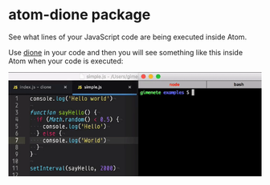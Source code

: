 # atom-dione package

See what lines of your JavaScript code are being executed inside Atom.

Use [dione](https://github.com/gimenete/dione) in your code and then you will see something like this inside Atom
when your code is executed:

![atom-dione](https://raw.githubusercontent.com/gimenete/atom-dione/master/assets/atom.gif)
